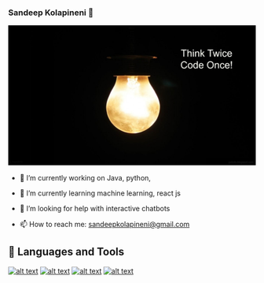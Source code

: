 ### Sandeep Kolapineni 👋

![introduction banner](https://github.com/kolapineniSandeep/kolapinenisandeep/blob/aeae00b9680bb396dc75ea8676f9f8a44ac209d6/intro.jpg)



- 🔭 I’m currently working on Java, python, 
- 🌱 I’m currently learning machine learning, react js
- 🤔 I’m looking for help with interactive chatbots

- 📫 How to reach me: sandeepkolapineni@gmail.com

##  :rocket: Languages and Tools

<a href="https://www.python.org/"> ![alt text](https://img.shields.io/badge/Python-FFD43B?style=for-the-badge&logo=python&logoColor=darkgreen)</a> <a href="https://www.java.com/en/"> ![alt text](https://img.shields.io/badge/Java-ED8B00?style=for-the-badge&logo=java&logoColor=white)</a> <a href="https://www.linux.org/"> ![alt text](https://img.shields.io/badge/Linux-FCC624?style=for-the-badge&logo=linux&logoColor=black)</a> <a href="https://git-scm.com/"> ![alt text](https://img.shields.io/badge/Git-F05032?style=for-the-badge&logo=git&logoColor=white)</a>




